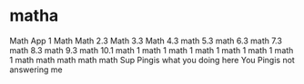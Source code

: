 # matha
Math App 1
Math
Math 2.3
Math 3.3
Math 4.3
math 5.3
math 6.3
math 7.3
math 8.3
math 9.3
math 10.1
math 1
math 1
math 1
math 1
math 1
math 1
math 1
math
math
math
math
math
Sup Pingis what you doing here
You Pingis not answering me 
